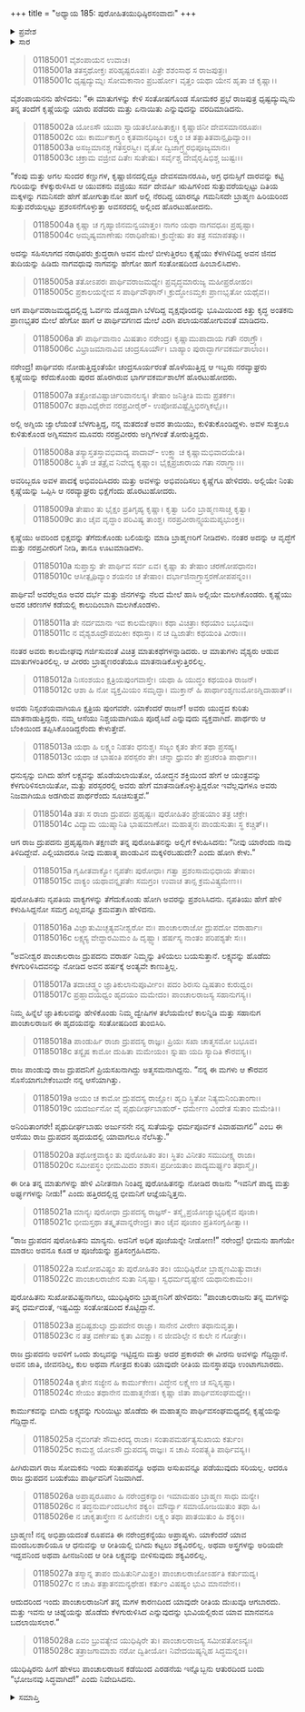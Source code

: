 +++
title = "ಅಧ್ಯಾಯ 185: ಪುರೋಹಿತಯುಧಿಷ್ಠಿರಸಂವಾದಃ"
+++

<details><summary>ಪ್ರವೇಶ</summary>


।।   ಓಂ ಓಂ ನಮೋ ನಾರಾಯಣಾಯ।।   ಶ್ರೀ ವೇದವ್ಯಾಸಾಯ ನಮಃ ।।

ಶ್ರೀ ಕೃಷ್ಣದ್ವೈಪಾಯನ ವೇದವ್ಯಾಸ ವಿರಚಿತ  

**ಶ್ರೀ ಮಹಾಭಾರತ**

**ಆದಿ ಪರ್ವ**

**ಸ್ವಯಂವರ ಪರ್ವ**

**ಅಧ್ಯಾಯ 185**

</details>


<details><summary>ಸಾರ</summary>

ದೃಷ್ಟದ್ಯುಮ್ನನು ತನ್ನ ತಂದೆಗೆ ಕೃಷ್ಣೆಯನ್ನು ಯಾರು ಪಡೆದರು ಮತ್ತು ಏನಾಯಿತು ಎನ್ನುವುದನ್ನು ವರದಿಮಾಡಿದುದು (1-13). ಪ್ರಹೃಷ್ಟ ದ್ರುಪದನಿಂದ ಕಳುಹಿಸಲ್ಪಟ್ಟ ಪುರೋಹಿತನು ಪಾಂಡವರಲ್ಲಿಗೆ ಬಂದು ಸಂದೇಶವನ್ನು ನೀಡಿದುದು (14-28).

</details>


> 01185001 ವೈಶಂಪಾಯನ ಉವಾಚ।  
01185001a ತತಸ್ತಥೋಕ್ತಃ ಪರಿಹೃಷ್ಟರೂಪಃ।
	ಪಿತ್ರೇ ಶಶಂಸಾಥ ಸ ರಾಜಪುತ್ರಃ।  
> 01185001c ಧೃಷ್ಟದ್ಯುಮ್ನಃ ಸೋಮಕಾನಾಂ ಪ್ರಬರ್ಹೋ।
	ವೃತ್ತಂ ಯಥಾ ಯೇನ ಹೃತಾ ಚ ಕೃಷ್ಣಾ।।  

ವೈಶಂಪಾಯನನು ಹೇಳಿದನು: “ಈ ಮಾತುಗಳನ್ನು ಕೇಳಿ ಸಂತೋಷಗೊಂಡ ಸೋಮಕರ ಪ್ರಭೆ ರಾಜಪುತ್ರ ಧೃಷ್ಟದ್ಯುಮ್ನನು ತನ್ನ ತಂದೆಗೆ ಕೃಷ್ಣೆಯನ್ನು ಯಾರು ಪಡೆದರು ಮತ್ತು ಏನಾಯಿತು ಎನ್ನುವುದನ್ನು ವರದಿಮಾಡಿದನು.

> 01185002a ಯೋಽಸೌ ಯುವಾ ಸ್ವಾಯತಲೋಹಿತಾಕ್ಷಃ।
	ಕೃಷ್ಣಾಜಿನೀ ದೇವಸಮಾನರೂಪಃ।  
> 01185002c ಯಃ ಕಾರ್ಮುಕಾಗ್ರ್ಯಂ ಕೃತವಾನಧಿಜ್ಯಂ।
	ಲಕ್ಷ್ಯಂ ಚ ತತ್ಪಾತಿತವಾನ್ಪೃಥಿವ್ಯಾಂ।।  
> 01185003a ಅಸಜ್ಜಮಾನಶ್ಚ ಗತಸ್ತರಸ್ವೀ।
	ವೃತೋ ದ್ವಿಜಾಗ್ರ್ಯೈರಭಿಪೂಜ್ಯಮಾನಃ।   
> 01185003c ಚಕ್ರಾಮ ವಜ್ರೀವ ದಿತೇಃ ಸುತೇಷು।
	ಸರ್ವೈಶ್ಚ ದೇವೈರೃಷಿಭಿಶ್ಚ ಜುಷ್ಟಃ।।  

“ಕೆಂಪು ಮತ್ತು ಅಗಲ ಸುಂದರ ಕಣ್ಣುಗಳ, ಕೃಷ್ಣಾಜಿನದಲ್ಲಿದ್ದೂ ದೇವಸಮಾನರೂಪಿ, ಅಗ್ರ ಧನುಸ್ಸಿಗೆ ದಾರವನ್ನು ಕಟ್ಟಿ ಗುರಿಯನ್ನು ಕೆಳಕ್ಕುರುಳಿಸಿದ ಆ ಯುವಕನು ವಜ್ರಿಯು ಸರ್ವ ದೇವರ್ಷಿ ಋಷಿಗಳಿಂದ ಸುತ್ತುವರೆಯಲ್ಪಟ್ಟು ದಿತಿಯ ಮಕ್ಕಳನ್ನು ಗಮನಿಸದೇ ಹೇಗೆ ಹೋಗುತ್ತಾನೋ ಹಾಗೆ ಅಲ್ಲಿ ನೆರದಿದ್ದ ಯಾರನ್ನೂ ಗಮನಿಸದೇ ಬ್ರಾಹ್ಮಣ ಹಿರಿಯರಿಂದ ಸುತ್ತುವರೆಯಲ್ಪಟ್ಟು ಪ್ರಶಂಸನೆಗೊಳ್ಳುತ್ತಾ ಅವಸರದಲ್ಲಿ ಅಲ್ಲಿಂದ ಹೊರಟುಹೋದನು.

> 01185004a ಕೃಷ್ಣಾ ಚ ಗೃಹ್ಯಾಜಿನಮನ್ವಯಾತ್ತಂ।
	ನಾಗಂ ಯಥಾ ನಾಗವಧೂಃ ಪ್ರಹೃಷ್ಟಾ।  
> 01185004c ಅಮೃಷ್ಯಮಾಣೇಷು ನರಾಧಿಪೇಷು।
	ಕ್ರುದ್ಧೇಷು ತಂ ತತ್ರ ಸಮಾಪತತ್ಸು।।  

ಅದನ್ನು ಸಹಿಸಲಾಗದ ನರಾಧಿಪರು ಕ್ರುದ್ಧರಾಗಿ ಅವನ ಮೇಲೆ ಬೀಳುತ್ತಿರಲು ಕೃಷ್ಣೆಯು ಕೆಳಗಿಳಿದಿದ್ದ ಅವನ ಜಿನದ ತುದಿಯನ್ನು ಹಿಡಿದು ನಾಗವಧುವು ನಾಗವನ್ನು ಹೇಗೋ ಹಾಗೆ ಸಂತೋಷದಿಂದ ಹಿಂಬಾಲಿಸಿದಳು.

> 01185005a ತತೋಽಪರಃ ಪಾರ್ಥಿವರಾಜಮಧ್ಯೇ।
	ಪ್ರವೃದ್ಧಮಾರುಜ್ಯ ಮಹೀಪ್ರರೋಹಂ।  
> 01185005c ಪ್ರಕಾಲಯನ್ನೇವ ಸ ಪಾರ್ಥಿವೌಘಾನ್।
	ಕ್ರುದ್ಧೋಽಮ್ತಕಃ ಪ್ರಾಣಭೃತೋ ಯಥೈವ।।  

ಆಗ ಪಾರ್ಥಿವರಾಜಮಧ್ಯದಲ್ಲಿದ್ದ ಓರ್ವನು ದೊಡ್ಡದಾಗಿ ಬೆಳೆದಿದ್ದ ವೃಕ್ಷವೊಂದನ್ನು ಭೂಮಿಯಿಂದ ಕಿತ್ತು ಕೃದ್ಧ ಅಂತಕನು ಪ್ರಾಣಭೃತರ ಮೇಲೆ ಹೇಗೋ ಹಾಗೆ ಆ ಪಾರ್ಥಿವಗಣದ ಮೇಲೆ ಎರಗಿ ಪಲಾಯನಹೋಗುವಂತೆ ಮಾಡಿದನು.

> 01185006a ತೌ ಪಾರ್ಥಿವಾನಾಂ ಮಿಷತಾಂ ನರೇಂದ್ರ।
	ಕೃಷ್ಣಾಮುಪಾದಾಯ ಗತೌ ನರಾಗ್ರ್ಯೌ।  
> 01185006c ವಿಭ್ರಾಜಮಾನಾವಿವ ಚಂದ್ರಸೂರ್ಯೌ।
	ಬಾಹ್ಯಾಂ ಪುರಾದ್ಭಾರ್ಗವಕರ್ಮಶಾಲಾಂ।।  

ನರೇಂದ್ರ! ಪಾರ್ಥಿವರು ನೋಡುತ್ತಿದ್ದಂತೆಯೇ ಚಂದ್ರಸೂರ್ಯರಂತೆ ಹೊಳೆಯುತ್ತಿದ್ದ ಆ ಇಬ್ಬರು ನರವ್ಯಾಘ್ರರು ಕೃಷ್ಣೆಯನ್ನು ಕರೆದುಕೊಂಡು ಪುರದ ಹೊರಗಿರುವ ಭಾರ್ಗವಕರ್ಮಶಾಲೆಗೆ ಹೊರಟುಹೋದರು.

> 01185007a ತತ್ರೋಪವಿಷ್ಟಾರ್ಚಿರಿವಾನಲಸ್ಯ।
	ತೇಷಾಂ ಜನಿತ್ರೀತಿ ಮಮ ಪ್ರತರ್ಕಃ।  
> 01185007c ತಥಾವಿಧೈರೇವ ನರಪ್ರವೀರೈರ್-
	ಉಪೋಪವಿಷ್ಟೈಸ್ತ್ರಿಭಿರಗ್ನಿಕಲ್ಪೈಃ।।   

ಅಲ್ಲಿ ಅಗ್ನಿಯ ಜ್ವಾಲೆಯಂತೆ ಬೆಳಗುತ್ತಿದ್ದ, ನನ್ನ ಮತದಂತೆ ಅವರ ತಾಯಿಯು, ಕುಳಿತುಕೊಂಡಿದ್ದಳು. ಅವಳ ಸುತ್ತಲೂ ಕುಳಿತುಕೊಂಡ ಅಗ್ನಿಸಮಾನ ಮೂವರು ನರಪ್ರವೀರರು ಅಗ್ನಿಗಳಂತೆ ತೋರುತ್ತಿದ್ದರು.

> 01185008a ತಸ್ಯಾಸ್ತತಸ್ತಾವಭಿವಾದ್ಯ ಪಾದಾವ್-
	ಉಕ್ತ್ವಾ ಚ ಕೃಷ್ಣಾಮಭಿವಾದಯೇತಿ।  
> 01185008c ಸ್ಥಿತೌ ಚ ತತ್ರೈವ ನಿವೇದ್ಯ ಕೃಷ್ಣಾಂ।
	ಭೈಕ್ಷಪ್ರಚಾರಾಯ ಗತಾ ನರಾಗ್ರ್ಯಾಃ।।  

ಅವರಿಬ್ಬರೂ ಅವಳ ಪಾದಕ್ಕೆ ಅಭಿವಂದಿಸಿದರು ಮತ್ತು ಅವಳನ್ನು ಅಭಿವಂದಿಸಲು ಕೃಷ್ಣೆಗೂ ಹೇಳಿದರು. ಅಲ್ಲಿಯೇ ನಿಂತು ಕೃಷ್ಣೆಯನ್ನು ಒಪ್ಪಿಸಿ ಆ ನರವ್ಯಾಘ್ರರು ಭಿಕ್ಷೆಗೆಂದು ಹೊರಟುಹೋದರು.

> 01185009a ತೇಷಾಂ ತು ಭೈಕ್ಷಂ ಪ್ರತಿಗೃಹ್ಯ ಕೃಷ್ಣಾ।
	ಕೃತ್ವಾ ಬಲಿಂ ಬ್ರಾಹ್ಮಣಸಾಚ್ಚ ಕೃತ್ವಾ।  
> 01185009c ತಾಂ ಚೈವ ವೃದ್ಧಾಂ ಪರಿವಿಷ್ಯ ತಾಂಶ್ಚ।
	ನರಪ್ರವೀರಾನ್ಸ್ವಯಮಪ್ಯಭುಂಕ್ತ।।  

ಕೃಷ್ಣೆಯು ಅವರಿಂದ ಭಿಕ್ಷವನ್ನು ತೆಗೆದುಕೊಂಡು ಬಲಿಯನ್ನು ಮಾಡಿ ಬ್ರಾಹ್ಮಣರಿಗೆ ನೀಡಿದಳು. ನಂತರ ಅದನ್ನು ಆ ವೃದ್ಧೆಗೆ ಮತ್ತು ನರಪ್ರವೀರರಿಗೆ ನೀಡಿ, ತಾನೂ ಊಟಮಾಡಿದಳು.

> 01185010a ಸುಪ್ತಾಸ್ತು ತೇ ಪಾರ್ಥಿವ ಸರ್ವ ಏವ।
	ಕೃಷ್ಣಾ ತು ತೇಷಾಂ ಚರಣೋಪಧಾನಂ।  
> 01185010c ಆಸೀತ್ಪೃಥಿವ್ಯಾಂ ಶಯನಂ ಚ ತೇಷಾಂ।
	ದರ್ಭಾಜಿನಾಗ್ರ್ಯಾಸ್ತರಣೋಪಪನ್ನಂ।।  

ಪಾರ್ಥಿವ! ಅವರೆಲ್ಲರೂ ಅವರ ದರ್ಭೆ ಮತ್ತು ಜಿನಗಳನ್ನು ನೆಲದ ಮೇಲೆ ಹಾಸಿ ಅಲ್ಲಿಯೇ ಮಲಗಿಕೊಂಡರು. ಕೃಷ್ಣೆಯು ಅವರ ಚರಣಗಳ ಕಡೆಯಲ್ಲಿ ಕಾಲುದಿಂಬಾಗಿ ಮಲಗಿಕೊಂಡಳು.

> 01185011a ತೇ ನರ್ದಮಾನಾ ಇವ ಕಾಲಮೇಘಾಃ।
	ಕಥಾ ವಿಚಿತ್ರಾಃ ಕಥಯಾಂ ಬಭೂವುಃ।  
> 01185011c ನ ವೈಶ್ಯಶೂದ್ರೌಪಯಿಕೀಃ ಕಥಾಸ್ತಾ।
	ನ ಚ ದ್ವಿಜಾತೇಃ ಕಥಯಂತಿ ವೀರಾಃ।।  

ನಂತರ ಅವರು ಕಾಲಮೇಘವು ಗರ್ಜಿಸುವಂತೆ ವಿಚಿತ್ರ ಮಾತುಕಥೆಗಳನ್ನಾಡಿದರು. ಆ ಮಾತುಗಳು ವೈಶ್ಯರು ಆಡುವ ಮಾತುಗಳಂತಿರಲಿಲ್ಲ. ಆ ವೀರರು ಬ್ರಾಹ್ಮಣರಂತೆಯೂ ಮಾತನಾಡಿಕೊಳ್ಳುತ್ತಿರಲಿಲ್ಲ.

> 01185012a ನಿಃಸಂಶಯಂ ಕ್ಷತ್ರಿಯಪುಂಗವಾಸ್ತೇ।
	ಯಥಾ ಹಿ ಯುದ್ಧಂ ಕಥಯಂತಿ ರಾಜನ್।  
> 01185012c ಆಶಾ ಹಿ ನೋ ವ್ಯಕ್ತಮಿಯಂ ಸಮೃದ್ಧಾ।
	ಮುಕ್ತಾನ್ ಹಿ ಪಾರ್ಥಾಂಶೃಣುಮೋಽಗ್ನಿದಾಹಾತ್।।  

ಅವರು ನಿಸ್ಸಂಶಯವಾಗಿಯೂ ಕ್ಷತ್ರಿಯ ಪುಂಗವರೇ. ಯಾಕೆಂದರೆ ರಾಜನ್! ಅವರು ಯುದ್ಧದ ಕುರಿತು ಮಾತನಾಡುತ್ತಿದ್ದರು. ನಮ್ಮ ಆಸೆಯು ನಿಶ್ಚಯವಾಗಿಯೂ ಪೂರೈಸಿದೆ ಎನ್ನುವುದು ವ್ಯಕ್ತವಾಗಿದೆ. ಪಾರ್ಥರು ಆ ಬೆಂಕಿಯಿಂದ ತಪ್ಪಿಸಿಕೊಂಡಿದ್ದರೆಂದು ಕೇಳುತ್ತೇವೆ.

> 01185013a ಯಥಾ ಹಿ ಲಕ್ಷ್ಯಂ ನಿಹತಂ ಧನುಶ್ಚ।
	ಸಜ್ಯಂ ಕೃತಂ ತೇನ ತಥಾ ಪ್ರಸಹ್ಯ।  
> 01185013c ಯಥಾ ಚ ಭಾಷಂತಿ ಪರಸ್ಪರಂ ತೇ।
	ಚನ್ನಾ ಧ್ರುವಂ ತೇ ಪ್ರಚರಂತಿ ಪಾರ್ಥಾಃ।।  

ಧನುಸ್ಸನ್ನು ಬಿಗಿದು ಹೇಗೆ ಲಕ್ಷ್ಯವನ್ನು ಹೊಡೆಯಲಾಯಿತೋ, ಯೋದ್ಧನ ಶಕ್ತಿಯಿಂದ ಹೇಗೆ ಆ ಯಂತ್ರವನ್ನು ಕೆಳಗುರಿಳಿಸಲಾಯಿತೋ, ಮತ್ತು ಪರಸ್ಪರರಲ್ಲಿ ಅವರು ಹೇಗೆ ಮಾತನಾಡಿಕೊಳ್ಳುತ್ತಿದ್ದರೋ ಇವೆಲ್ಲವುಗಳೂ ಅವರು ನಿಜವಾಗಿಯೂ ಅಡಗಿರುವ ಪಾರ್ಥರೆಂದು ಸೂಚಿಸುತ್ತವೆ.”

> 01185014a ತತಃ ಸ ರಾಜಾ ದ್ರುಪದಃ ಪ್ರಹೃಷ್ಟಃ।
	ಪುರೋಹಿತಂ ಪ್ರೇಷಯಾಂ ತತ್ರ ಚಕ್ರೇ।  
> 01185014c ವಿದ್ಯಾಮ ಯುಷ್ಮಾನಿತಿ ಭಾಷಮಾಣೋ।
	ಮಹಾತ್ಮನಃ ಪಾಂಡುಸುತಾಃ ಸ್ಥ ಕಚ್ಚಿತ್।।  

ಆಗ ರಾಜ ದ್ರುಪದನು ಪ್ರಹೃಷ್ಟನಾಗಿ ತಕ್ಷಣವೇ ತನ್ನ ಪುರೋಹಿತನನ್ನು ಅಲ್ಲಿಗೆ ಕಳುಹಿಸಿದನು: “ನೀವು ಯಾರೆಂದು ನಾವು ತಿಳಿದಿದ್ದೇವೆ. ಎಲ್ಲಿಯಾದರೂ ನೀವು ಮಹಾತ್ಮ ಪಾಂಡುವಿನ ಮಕ್ಕಳಿರಬಹುದೇ? ಎಂದು ಹೋಗಿ ಕೇಳು.”

> 01185015a ಗೃಹೀತವಾಕ್ಯೋ ನೃಪತೇಃ ಪುರೋಧಾ।
	ಗತ್ವಾ ಪ್ರಶಂಸಾಮಭಿಧಾಯ ತೇಷಾಂ।  
> 01185015c ವಾಕ್ಯಂ ಯಥಾವನ್ನೃಪತೇಃ ಸಮಗ್ರಂ।
	ಉವಾಚ ತಾನ್ಸ ಕ್ರಮವಿತ್ಕ್ರಮೇಣ।।   

ಪುರೋಹಿತನು ನೃಪತಿಯ ವಾಕ್ಯಗಳನ್ನು ತೆಗೆದುಕೊಂಡು ಹೋಗಿ ಅವರನ್ನು ಪ್ರಶಂಸಿಸಿದನು. ನೃಪತಿಯು ಹೇಗೆ ಹೇಳಿ ಕಳುಹಿಸಿದ್ದನೋ ಸಮಗ್ರ ಎಲ್ಲವನ್ನೂ ಕ್ರಮವತ್ತಾಗಿ ಹೇಳಿದನು.

> 01185016a ವಿಜ್ಞಾತುಮಿಚ್ಛತ್ಯವನೀಶ್ವರೋ ವಃ।
	ಪಾಂಚಾಲರಾಜೋ ದ್ರುಪದೋ ವರಾರ್ಹಾಃ।  
> 01185016c ಲಕ್ಷ್ಯಸ್ಯ ವೇದ್ಧಾರಮಿಮಂ ಹಿ ದೃಷ್ಟ್ವಾ।
	ಹರ್ಷಸ್ಯ ನಾಂತಂ ಪರಿಪಶ್ಯತೇ ಸಃ।।  

“ಅವನೀಶ್ವರ ಪಾಂಚಾಲರಾಜ ದ್ರುಪದನು ವರಾರ್ಹ ನಿಮ್ಮನ್ನು ತಿಳಿಯಲು ಬಯಸುತ್ತಾನೆ. ಲಕ್ಷ್ಯವನ್ನು ಹೊಡೆದು ಕೆಳಗುರಿಳಿಸಿದವನನ್ನು ನೋಡಿದ ಅವನ ಹರ್ಷಕ್ಕೆ ಅಂತ್ಯವೇ ಕಾಣುತ್ತಿಲ್ಲ.

> 01185017a ತದಾಚಡ್ಢ್ವಂ ಜ್ಞಾತಿಕುಲಾನುಪೂರ್ವೀಂ।
	ಪದಂ ಶಿರಃಸು ದ್ವಿಷತಾಂ ಕುರುಧ್ವಂ।  
> 01185017c ಪ್ರಹ್ಲಾದಯಧ್ವಂ ಹೃದಯಂ ಮಮೇದಂ।
	ಪಾಂಚಾಲರಾಜಸ್ಯ ಸಹಾನುಗಸ್ಯ।।  

ನಿಮ್ಮ ಹಿನ್ನೆಲೆ ಜ್ಞಾತಿಕುಲವನ್ನು ಹೇಳಿಕೊಂಡು ನಿಮ್ಮ ದ್ವೇಷಿಗಳ ತಲೆಯಮೇಲೆ ಕಾಲನ್ನಿಡಿ ಮತ್ತು ಸಹಾನುಗ ಪಾಂಚಾಲರಾಜನ ಈ ಹೃದಯವನ್ನು ಸಂತೋಷದಿಂದ ತುಂಬಿಸಿರಿ.

> 01185018a ಪಾಂಡುರ್ಹಿ ರಾಜಾ ದ್ರುಪದಸ್ಯ ರಾಜ್ಞಃ।
	ಪ್ರಿಯಃ ಸಖಾ ಚಾತ್ಮಸಮೋ ಬಭೂವ।  
> 01185018c ತಸ್ಯೈಷ ಕಾಮೋ ದುಹಿತಾ ಮಮೇಯಂ।
	ಸ್ನುಷಾ ಯದಿ ಸ್ಯಾದಿತಿ ಕೌರವಸ್ಯ।।  

ರಾಜ ಪಾಂಡುವು ರಾಜ ದ್ರುಪದನಿಗೆ ಪ್ರಿಯಸಖನಾಗಿದ್ದು ಅತ್ಮಸಮನಾಗಿದ್ದನು. “ನನ್ನ ಈ ಮಗಳು ಆ ಕೌರವನ ಸೊಸೆಯಾಗಬೇಕೆಂಬುದೇ ನನ್ನ ಆಸೆಯಾಗಿತ್ತು.

> 01185019a ಅಯಂ ಚ ಕಾಮೋ ದ್ರುಪದಸ್ಯ ರಾಜ್ಞೋ।
	ಹೃದಿ ಸ್ಥಿತೋ ನಿತ್ಯಮನಿಂದಿತಾಂಗಾಃ।  
> 01185019c ಯದರ್ಜುನೋ ವೈ ಪೃಥುದೀರ್ಘಬಾಹುರ್-
	ಧರ್ಮೇಣ ವಿಂದೇತ ಸುತಾಂ ಮಮೇತಿ।।  

ಅನಿಂದಿತಾಂಗರೇ! ಪೃಥುದೀರ್ಘಬಾಹು ಅರ್ಜುನನೇ ನನ್ನ ಸುತೆಯನ್ನು ಧರ್ಮಪೂರ್ವಕ ವಿವಾಹವಾಗಲಿ” ಎಂಬ ಈ ಆಸೆಯು ರಾಜ ದ್ರುಪದನ ಹೃದಯದಲ್ಲಿ ಯಾವಾಗಲೂ ನೆಲೆಸಿತ್ತು.”

> 01185020a ತಥೋಕ್ತವಾಕ್ಯಂ ತು ಪುರೋಹಿತಂ ತಂ।
	ಸ್ಥಿತಂ ವಿನೀತಂ ಸಮುದೀಕ್ಷ್ಯ ರಾಜಾ।  
> 01185020c ಸಮೀಪಸ್ಥಂ ಭೀಮಮಿದಂ ಶಶಾಸ।
	ಪ್ರದೀಯತಾಂ ಪಾದ್ಯಮರ್ಘ್ಯಂ ತಥಾಸ್ಮೈ।।  

ಈ ರೀತಿ ತನ್ನ ಮಾತುಗಳನ್ನು ಹೇಳಿ ವಿನೀತನಾಗಿ ನಿಂತಿದ್ದ ಪುರೋಹಿತನನ್ನು ನೋಡಿದ ರಾಜನು “ಇವನಿಗೆ ಪಾದ್ಯ ಮತ್ತು ಅರ್ಘ್ಯಗಳನ್ನು ನೀಡು!” ಎಂದು ಹತ್ತಿರದಲ್ಲಿದ್ದ ಭೀಮನಿಗೆ ಆಜ್ಞೆಯನ್ನಿತ್ತನು.

> 01185021a ಮಾನ್ಯಃ ಪುರೋಧಾ ದ್ರುಪದಸ್ಯ ರಾಜ್ಞಸ್-
	ತಸ್ಮೈ ಪ್ರಯೋಜ್ಯಾಭ್ಯಧಿಕೈವ ಪೂಜಾ।  
> 01185021c ಭೀಮಸ್ತಥಾ ತತ್ಕೃತವಾನ್ನರೇಂದ್ರ।
	ತಾಂ ಚೈವ ಪೂಜಾಂ ಪ್ರತಿಸಂಗೃಹೀತ್ವಾ।।   

“ರಾಜ ದ್ರುಪದನ ಪುರೋಹಿತನು ಮಾನ್ಯನು. ಅವನಿಗೆ ಅಧಿಕ ಪೂಜೆಯನ್ನೇ ನೀಡೋಣ!” ನರೇಂದ್ರ! ಭೀಮನು ಹಾಗೆಯೇ ಮಾಡಲು ಅವನೂ ಕೂಡ ಆ ಪೂಜೆಯನ್ನು ಪ್ರತಿಸಂಗ್ರಹಿಸಿದನು.

> 01185022a ಸುಖೋಪವಿಷ್ಟಂ ತು ಪುರೋಹಿತಂ ತಂ।
	ಯುಧಿಷ್ಠಿರೋ ಬ್ರಾಹ್ಮಣಮಿತ್ಯುವಾಚ।  
> 01185022c ಪಾಂಚಾಲರಾಜೇನ ಸುತಾ ನಿಸೃಷ್ಟಾ।
	ಸ್ವಧರ್ಮದೃಷ್ಟೇನ ಯಥಾನುಕಾಮಂ।।  

ಪುರೋಹಿತನು ಸುಖೋಪವಿಷ್ಟನಾಗಲು, ಯುಧಿಷ್ಠಿರನು ಬ್ರಾಹ್ಮಣನಿಗೆ ಹೇಳಿದನು: “ಪಾಂಚಾಲರಾಜನು ತನ್ನ ಮಗಳನ್ನು ತನ್ನ ಧರ್ಮದಂತೆ, ಇಷ್ಟವಿದ್ದು ಸಂತೋಷದಿಂದ ಕೊಟ್ಟಿದ್ದಾನೆ.

> 01185023a ಪ್ರದಿಷ್ಟಶುಲ್ಕಾ ದ್ರುಪದೇನ ರಾಜ್ಞಾ।
	ಸಾನೇನ ವೀರೇಣ ತಥಾನುವೃತ್ತಾ।  
> 01185023c ನ ತತ್ರ ವರ್ಣೇಷು ಕೃತಾ ವಿವಕ್ಷಾ।
	ನ ಜೀವಶಿಲ್ಪೇ ನ ಕುಲೇ ನ ಗೋತ್ರೇ।।  

ರಾಜ ದ್ರುಪದನು ಅವಳಿಗೆ ಒಂದು ಶುಲ್ಕವನ್ನು ಇಟ್ಟಿದ್ದನು ಮತ್ತು ಅದರ ಪ್ರಕಾರವೇ ಈ ವೀರನು ಅವಳನ್ನು ಗೆದ್ದಿದ್ದಾನೆ. ಅವನ ಜಾತಿ, ಜೀವನಶಿಲ್ಪ, ಕುಲ ಅಥವಾ ಗೋತ್ರದ ಕುರಿತು ಯಾವುದೇ ರೀತಿಯ ಮನಸ್ಥಾಪವೂ ಉಂಟಾಗಬಾರದು.

> 01185024a ಕೃತೇನ ಸಜ್ಯೇನ ಹಿ ಕಾರ್ಮುಕೇಣ।
	ವಿದ್ಧೇನ ಲಕ್ಷ್ಯೇಣ ಚ ಸನ್ನಿಸೃಷ್ಟಾ।  
> 01185024c ಸೇಯಂ ತಥಾನೇನ ಮಹಾತ್ಮನೇಹ।
	ಕೃಷ್ಣಾ ಜಿತಾ ಪಾರ್ಥಿವಸಂಘಮಧ್ಯೇ।।  

ಕಾರ್ಮುಕವನ್ನು ಬಿಗಿದು ಲಕ್ಷ್ಯವನ್ನು ಗುರಿಯಿಟ್ಟು ಹೊಡೆದು ಈ ಮಹಾತ್ಮನು ಪಾರ್ಥಿವಸಂಘಮಧ್ಯದಲ್ಲಿ ಕೃಷ್ಣೆಯನ್ನು ಗೆದ್ದಿದ್ದಾನೆ.

> 01185025a ನೈವಂಗತೇ ಸೌಮಕಿರದ್ಯ ರಾಜಾ।
	ಸಂತಾಪಮರ್ಹತ್ಯಸುಖಾಯ ಕರ್ತುಂ।  
> 01185025c ಕಾಮಶ್ಚ ಯೋಽಸೌ ದ್ರುಪದಸ್ಯ ರಾಜ್ಞಃ।
	ಸ ಚಾಪಿ ಸಂಪತ್ಸ್ಯತಿ ಪಾರ್ಥಿವಸ್ಯ।।   

ಹೀಗಿರುವಾಗ ರಾಜ ಸೋಮಕನು ಇಂದು ಸಂತಾಪವನ್ನೂ ಅಥವಾ ಅಸುಖವನ್ನೂ ಪಡೆಯುವುದು ಸರಿಯಲ್ಲ. ಆದರೂ ರಾಜ ದ್ರುಪದನ ಬಯಕೆಯು ಪಾರ್ಥಿವನಿಗೆ ನಿಜವಾಗಿದೆ.

> 01185026a ಅಪ್ರಾಪ್ಯರೂಪಾಂ ಹಿ ನರೇಂದ್ರಕನ್ಯಾಂ।
	ಇಮಾಮಹಂ ಬ್ರಾಹ್ಮಣ ಸಾಧು ಮನ್ಯೇ।  
> 01185026c ನ ತದ್ಧನುರ್ಮಂದಬಲೇನ ಶಕ್ಯಂ।
	ಮೌರ್ವ್ಯಾ ಸಮಾಯೋಜಯಿತುಂ ತಥಾ ಹಿ।  
> 01185026e ನ ಚಾಕೃತಾಸ್ತ್ರೇಣ ನ ಹೀನಜೇನ।
	ಲಕ್ಷ್ಯಂ ತಥಾ ಪಾತಯಿತುಂ ಹಿ ಶಕ್ಯಂ।।  

ಬ್ರಾಹ್ಮಣ! ನನ್ನ ಅಭಿಪ್ರಾಯದಂತೆ ರೂಪವತಿ ಈ ನರೇಂದ್ರಕನ್ಯೆಯು ಅಪ್ರಾಪ್ಯಳು. ಯಾಕೆಂದರೆ ಯಾವ ಮಂದಬಲಶಾಲಿಯೂ ಆ ಧನುವನ್ನು ಆ ರೀತಿಯಲ್ಲಿ ಬಿಗಿದು ಕಟ್ಟಲು ಶಕ್ಯವಿರಲಿಲ್ಲ. ಅಥವಾ ಅಸ್ತ್ರಗಳನ್ನು ಅರಿಯದೇ ಇದ್ದವನಿಂದ ಅಥವಾ ಹೀನಜನಿಂದ ಆ ರೀತಿ ಲಕ್ಷ್ಯವನ್ನು ಬೀಳಿಸುವುದು ಶಕ್ಯವಿರಲಿಲ್ಲ.

> 01185027a ತಸ್ಮಾನ್ನ ತಾಪಂ ದುಹಿತುರ್ನಿಮಿತ್ತಂ।
	ಪಾಂಚಾಲರಾಜೋಽರ್ಹತಿ ಕರ್ತುಮದ್ಯ।  
> 01185027c ನ ಚಾಪಿ ತತ್ಪಾತನಮನ್ಯಥೇಹ।
	ಕರ್ತುಂ ವಿಷಹ್ಯಂ ಭುವಿ ಮಾನವೇನ।।  

ಆದುದರಿಂದ ಇಂದು ಪಾಂಚಾಲರಾಜನಿಗೆ ತನ್ನ ಮಗಳ ಕಾರಣದಿಂದ ಯಾವುದೇ ರೀತಿಯ ದುಃಖವೂ ಆಗಬಾರದು. ಮತ್ತು ಇವನು ಆ ಚಿಹ್ನೆಯನ್ನು ಹೊಡೆದು ಕೆಳಗುರುಳಿಸಿದ ಎನ್ನುವುದನ್ನು ಭುವಿಯಲ್ಲಿರುವ ಯಾವ ಮಾನವನೂ ಬದಲಾಯಿಸಲಾರ.”

> 01185028a ಏವಂ ಬ್ರುವತ್ಯೇವ ಯುಧಿಷ್ಠಿರೇ ತು।
	ಪಾಂಚಾಲರಾಜಸ್ಯ ಸಮೀಪತೋಽನ್ಯಃ।  
> 01185028c ತತ್ರಾಜಗಾಮಾಶು ನರೋ ದ್ವಿತೀಯೋ।
	ನಿವೇದಯಿಷ್ಯನ್ನಿಹ ಸಿದ್ಧಮನ್ನಂ।।  

ಯುಧಿಷ್ಠಿರನು ಹೀಗೆ ಹೇಳಲು ಪಾಂಚಾಲರಾಜನ ಕಡೆಯಿಂದ ಎರಡನೆಯ ಇನ್ನೊಬ್ಬನು ಆತುರದಿಂದ ಬಂದು “ಭೋಜನವು ಸಿದ್ಧವಾಗಿದೆ!” ಎಂದು ನಿವೇದಿಸಿದನು.

<details><summary>ಸಮಾಪ್ತಿ</summary>



ಇತಿ ಶ್ರೀ ಮಹಾಭಾರತೇ ಆದಿಪರ್ವಣಿ ಸ್ವಯಂವರಪರ್ವಣಿ ಪುರೋಹಿತಯುಧಿಷ್ಠಿರಸಂವಾದೇ ಪಂಚಶೀತ್ಯಧಿಕಶತತಮೋಽಧ್ಯಾಯ:।।  
ಇದು ಶ್ರೀ ಮಹಾಭಾರತದಲ್ಲಿ ಆದಿಪರ್ವದಲ್ಲಿ ಸ್ವಯಂವರಪರ್ವದಲ್ಲಿ ಪುರೋಹಿತಯುಧಿಷ್ಠಿರಸಂವಾದದಲ್ಲಿ ನೂರಾಎಂಭತ್ತೈದನೆಯ ಅಧ್ಯಾಯವು.
ಇತಿ ಶ್ರೀ ಮಹಾಭಾರತೇ ಆದಿಪರ್ವಣಿ ಸ್ವಯಂವರಪರ್ವ:।।  
ಇದು ಶ್ರೀ ಮಹಾಭಾರತದಲ್ಲಿ ಆದಿಪರ್ವದಲ್ಲಿ ಸ್ವಯಂವರಪರ್ವವು.
ಇದೂವರೆಗಿನ ಒಟ್ಟು ಮಹಾಪರ್ವಗಳು-0/18, ಉಪಪರ್ವಗಳು-12/100, ಅಧ್ಯಾಯಗಳು-184/1995, ಶ್ಲೋಕಗಳು-6011/73784.


</details>

